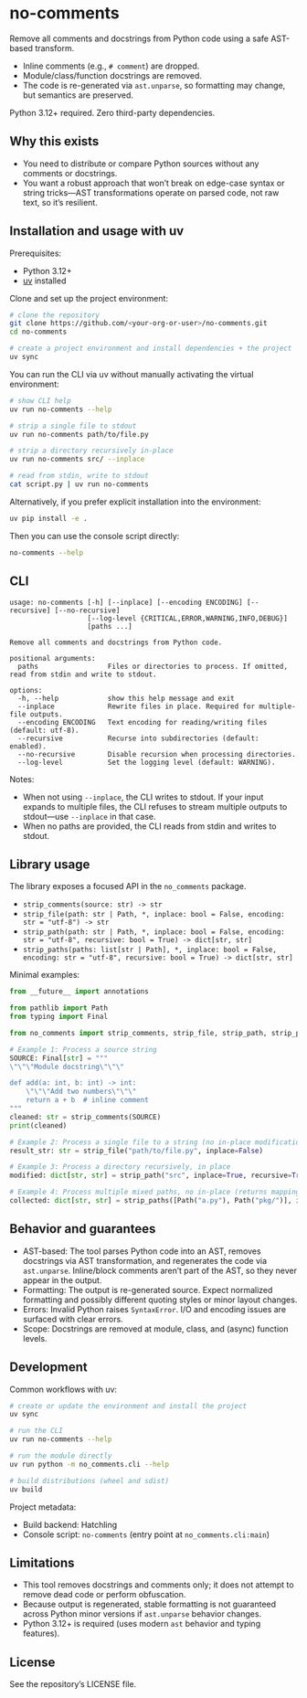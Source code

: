 # no-comments

Remove all comments and docstrings from Python code using a safe AST-based transform.

- Inline comments (e.g., `# comment`) are dropped.
- Module/class/function docstrings are removed.
- The code is re-generated via `ast.unparse`, so formatting may change, but semantics are preserved.

Python 3.12+ required. Zero third-party dependencies.

## Why this exists

- You need to distribute or compare Python sources without any comments or docstrings.
- You want a robust approach that won’t break on edge-case syntax or string tricks—AST transformations operate on parsed code, not raw text, so it’s resilient.

## Installation and usage with uv

Prerequisites:
- Python 3.12+
- [uv](https://github.com/astral-sh/uv) installed

Clone and set up the project environment:

````bash
# clone the repository
git clone https://github.com/<your-org-or-user>/no-comments.git
cd no-comments

# create a project environment and install dependencies + the project
uv sync
````

You can run the CLI via uv without manually activating the virtual environment:

````bash
# show CLI help
uv run no-comments --help

# strip a single file to stdout
uv run no-comments path/to/file.py

# strip a directory recursively in-place
uv run no-comments src/ --inplace

# read from stdin, write to stdout
cat script.py | uv run no-comments
````

Alternatively, if you prefer explicit installation into the environment:

````bash
uv pip install -e .
````

Then you can use the console script directly:

````bash
no-comments --help
````

## CLI

````text
usage: no-comments [-h] [--inplace] [--encoding ENCODING] [--recursive] [--no-recursive]
                   [--log-level {CRITICAL,ERROR,WARNING,INFO,DEBUG}]
                   [paths ...]

Remove all comments and docstrings from Python code.

positional arguments:
  paths                 Files or directories to process. If omitted, read from stdin and write to stdout.

options:
  -h, --help            show this help message and exit
  --inplace             Rewrite files in place. Required for multiple-file outputs.
  --encoding ENCODING   Text encoding for reading/writing files (default: utf-8).
  --recursive           Recurse into subdirectories (default: enabled).
  --no-recursive        Disable recursion when processing directories.
  --log-level           Set the logging level (default: WARNING).
````

Notes:
- When not using `--inplace`, the CLI writes to stdout. If your input expands to multiple files, the CLI refuses to stream multiple outputs to stdout—use `--inplace` in that case.
- When no paths are provided, the CLI reads from stdin and writes to stdout.

## Library usage

The library exposes a focused API in the `no_comments` package.

- `strip_comments(source: str) -> str`
- `strip_file(path: str | Path, *, inplace: bool = False, encoding: str = "utf-8") -> str`
- `strip_path(path: str | Path, *, inplace: bool = False, encoding: str = "utf-8", recursive: bool = True) -> dict[str, str]`
- `strip_paths(paths: list[str | Path], *, inplace: bool = False, encoding: str = "utf-8", recursive: bool = True) -> dict[str, str]`

Minimal examples:

````python
from __future__ import annotations

from pathlib import Path
from typing import Final

from no_comments import strip_comments, strip_file, strip_path, strip_paths

# Example 1: Process a source string
SOURCE: Final[str] = """
\"\"\"Module docstring\"\"\"

def add(a: int, b: int) -> int:
    \"\"\"Add two numbers\"\"\"
    return a + b  # inline comment
"""
cleaned: str = strip_comments(SOURCE)
print(cleaned)

# Example 2: Process a single file to a string (no in-place modification)
result_str: str = strip_file("path/to/file.py", inplace=False)

# Example 3: Process a directory recursively, in place
modified: dict[str, str] = strip_path("src", inplace=True, recursive=True)

# Example 4: Process multiple mixed paths, no in-place (returns mapping path->content)
collected: dict[str, str] = strip_paths([Path("a.py"), Path("pkg/")], inplace=False)
````

## Behavior and guarantees

- AST-based: The tool parses Python code into an AST, removes docstrings via AST transformation, and regenerates the code via `ast.unparse`. Inline/block comments aren’t part of the AST, so they never appear in the output.
- Formatting: The output is re-generated source. Expect normalized formatting and possibly different quoting styles or minor layout changes.
- Errors: Invalid Python raises `SyntaxError`. I/O and encoding issues are surfaced with clear errors.
- Scope: Docstrings are removed at module, class, and (async) function levels.

## Development

Common workflows with uv:

````bash
# create or update the environment and install the project
uv sync

# run the CLI
uv run no-comments --help

# run the module directly
uv run python -m no_comments.cli --help

# build distributions (wheel and sdist)
uv build
````

Project metadata:
- Build backend: Hatchling
- Console script: `no-comments` (entry point at `no_comments.cli:main`)

## Limitations

- This tool removes docstrings and comments only; it does not attempt to remove dead code or perform obfuscation.
- Because output is regenerated, stable formatting is not guaranteed across Python minor versions if `ast.unparse` behavior changes.
- Python 3.12+ is required (uses modern `ast` behavior and typing features).

## License

See the repository’s LICENSE file.